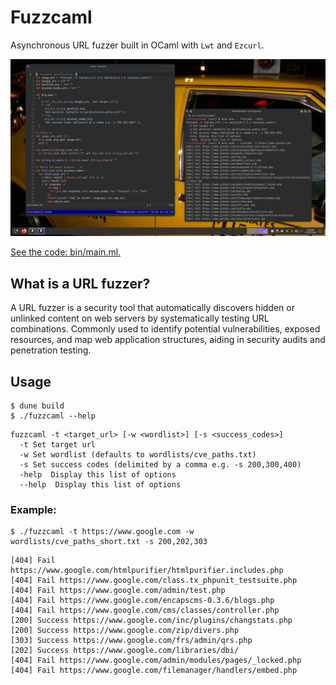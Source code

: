 # Fuzzcaml

Asynchronous URL fuzzer built in OCaml with `Lwt` and `Ezcurl`.

![Screenshot of code and project output side by side](images/fuzzcaml.png)

[See the code: bin/main.ml.](bin/main.ml)

## What is a URL fuzzer?

A URL fuzzer is a security tool that automatically discovers hidden or unlinked
content on web servers by systematically testing URL combinations. Commonly
used to identify potential vulnerabilities, exposed resources, and map web
application structures, aiding in security audits and penetration testing.

## Usage

```
$ dune build
$ ./fuzzcaml --help
```

```
fuzzcaml -t <target_url> [-w <wordlist>] [-s <success_codes>]
  -t Set target url
  -w Set wordlist (defaults to wordlists/cve_paths.txt)
  -s Set success codes (delimited by a comma e.g. -s 200,300,400)
  -help  Display this list of options
  --help  Display this list of options
```

### Example:

```
$ ./fuzzcaml -t https://www.google.com -w wordlists/cve_paths_short.txt -s 200,202,303
```

```
[404] Fail https://www.google.com/htmlpurifier/htmlpurifier.includes.php
[404] Fail https://www.google.com/class.tx_phpunit_testsuite.php
[404] Fail https://www.google.com/admin/test.php
[404] Fail https://www.google.com/encapscms-0.3.6/blogs.php
[404] Fail https://www.google.com/cms/classes/controller.php
[200] Success https://www.google.com/inc/plugins/changstats.php
[200] Success https://www.google.com/zip/divers.php
[303] Success https://www.google.com/frs/admin/qrs.php
[202] Success https://www.google.com/libraries/dbi/
[404] Fail https://www.google.com/admin/modules/pages/_locked.php
[404] Fail https://www.google.com/filemanager/handlers/embed.php
```
